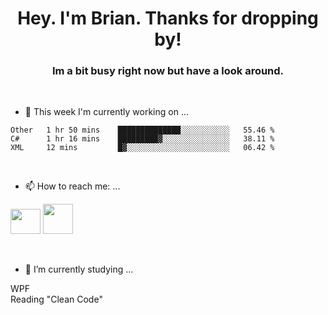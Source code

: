<H1 align="center">Hey. I'm Brian. Thanks for dropping by!</H1>
<H3 align="center">Im a bit busy right now but have a look around.</H3>
<br/>

- 🔭 This week I'm currently working on ...
<!--START_SECTION:waka-->
```text
Other   1 hr 50 mins    ██████████████░░░░░░░░░░░   55.46 % 
C#      1 hr 16 mins    █████████▓░░░░░░░░░░░░░░░   38.11 % 
XML     12 mins         █▓░░░░░░░░░░░░░░░░░░░░░░░   06.42 % 
```
<!--END_SECTION:waka-->
<br/>

- 📫 How to reach me: ...
<p>
  <a href="https://www.linkedin.com/in/brian-appleton/"><img width="48" height="40" src="https://github.com/appleton6509/appleton6509/blob/main/linkedin.png?raw=true"></a>
    <a href="https://github.com/appleton6509"><img width="48" height="48" src="https://github.com/appleton6509/appleton6509/blob/main/github.png?raw=true"></a>
</p>
<br/>

- 🌱 I’m currently studying ...
<p>
WPF<br/> 
Reading "Clean Code"<br/>
</p>


<!--
**appleton6509/appleton6509** is a ✨ _special_ ✨ repository because its `README.md` (this file) appears on your GitHub profile.

